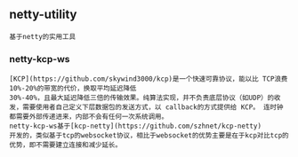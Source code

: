 ## netty-utility
    基于netty的实用工具

### netty-kcp-ws
    [KCP](https://github.com/skywind3000/kcp)是一个快速可靠协议，能以比 TCP浪费10%-20%的带宽的代价，换取平均延迟降低 
    30%-40%，且最大延迟降低三倍的传输效果。纯算法实现，并不负责底层协议（如UDP）的收发，需要使用者自己定义下层数据包的发送方式，以 callback的方式提供给 KCP。 连时钟都需要外部传递进来，内部不会有任何一次系统调用。
    netty-kcp-ws基于[kcp-netty](https://github.com/szhnet/kcp-netty)
    开发的，类似基于tcp的websocket协议，相比于websocket的优势主要是在于kcp对比tcp的优势，即不需要建立连接和减少延长。
